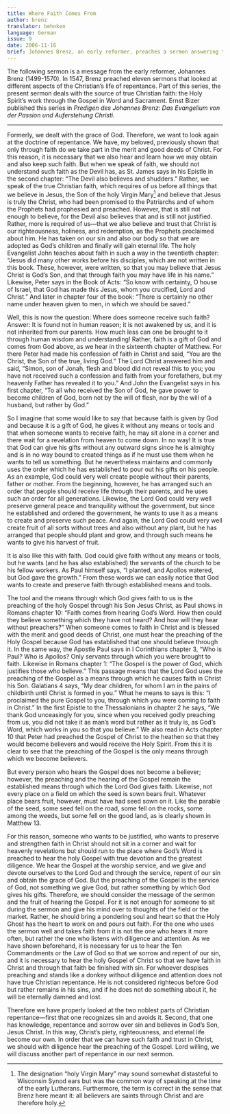 ```yaml
---
title: Where Faith Comes From
author: brenz
translator: behnken
language: German
issue: 9
date: 2006-11-16
brief: Johannes Brenz, an early reformer, preaches a sermon answering the question, “Where does faith come from?”
---
```


The following sermon is a message from the early reformer, Johannes Brenz (1499-1570). In 1547, Brenz preached eleven sermons that looked at different aspects of the Christian’s life of repentance. Part of this series, the present sermon deals with the source of true Christian faith: the Holy Spirit’s work through the Gospel in Word and Sacrament. Ernst Bizer published this series in *Predigen des Johannes Brenz: Das Evangelium von der Passion und Auferstehung Christi.*

---

Formerly, we dealt with the grace of God. Therefore, we want to look again at the doctrine of repentance. We have, my beloved, previously shown that only through faith do we take part in the merit and good deeds of Christ. For this reason, it is necessary that we also hear and learn how we may obtain and also keep such faith. But when we speak of faith, we should not understand such faith as the Devil has, as St. James says in his Epistle in the second chapter: “The Devil also believes and shudders.” Rather, we speak of the true Christian faith, which requires of us before all things that we believe in Jesus, the Son of the holy Virgin Mary[^mary] and believe that Jesus is truly the Christ, who had been promised to the Patriarchs and of whom the Prophets had prophesied and preached. However, that is still not enough to believe, for the Devil also believes that and is still not justified. Rather, more is required of us—that we also believe and trust that Christ is our righteousness, holiness, and redemption, as the Prophets proclaimed about him. He has taken on our sin and also our body so that we are adopted as God’s children and finally will gain eternal life. The holy Evangelist John teaches about faith in such a way in the twentieth chapter: “Jesus did many other works before his disciples, which are not written in this book. These, however, were written, so that you may believe that Jesus Christ is God’s Son, and that through faith you may have life in his name.” Likewise, Peter says in the Book of Acts: “So know with certainty, O house of Israel, that God has made this Jesus, whom you crucified, Lord and Christ.” And later in chapter four of the book: “There is certainly no other name under heaven given to men, in which we should be saved.”

[^mary]: The designation “holy Virgin Mary” may sound somewhat distasteful to Wisconsin Synod ears but was the common way of speaking at the time of the early Lutherans. Furthermore, the term is correct in the sense that Brenz here meant it: all believers are saints through Christ and are therefore holy.

Well, this is now the question: Where does someone receive such faith? Answer: It is found not in human reason; it is not awakened by us, and it is not inherited from our parents. How much less can one be brought to it through human wisdom and understanding! Rather, faith is a gift of God and comes from God above, as we hear in the sixteenth chapter of Matthew. For there Peter had made his confession of faith in Christ and said, “You are the Christ, the Son of the true, living God.” The Lord Christ answered him and said, “Simon, son of Jonah, flesh and blood did not reveal this to you; you have not received such a confession and faith from your forefathers, but my heavenly Father has revealed it to you.” And John the Evangelist says in his first chapter, “To all who received the Son of God, he gave power to become children of God, born not by the will of flesh, nor by the will of a husband, but rather by God.”

So I imagine that some would like to say that because faith is given by God and because it is a gift of God, he gives it without any means or tools and that when someone wants to receive faith, he may sit alone in a corner and there wait for a revelation from heaven to come down. In no way! It is true that God can give his gifts without any outward signs since he is almighty and is in no way bound to created things as if he must use them when he wants to tell us something. But he nevertheless maintains and commonly uses the order which he has established to pour out his gifts on his people. As an example, God could very well create people without their parents, father or mother. From the beginning, however, he has arranged such an order that people should receive life through their parents, and he uses such an order for all generations. Likewise, the Lord God could very well preserve general peace and tranquility without the government, but since he established and ordered the government, he wants to use it as a means to create and preserve such peace. And again, the Lord God could very well create fruit of all sorts without trees and also without any plant, but he has arranged that people should plant and grow, and through such means he wants to give his harvest of fruit.

It is also like this with faith. God could give faith without any means or tools, but he wants (and he has also established) the servants of the church to be his fellow workers. As Paul himself says, “I planted, and Apollos watered, but God gave the growth.” From these words we can easily notice that God wants to create and preserve faith through established means and tools.

The tool and the means through which God gives faith to us is the preaching of the holy Gospel through his Son Jesus Christ, as Paul shows in Romans chapter 10: “Faith comes from hearing God’s Word. How then could they believe something which they have not heard? And how will they hear without preachers?” When someone comes to faith in Christ and is blessed with the merit and good deeds of Christ, one must hear the preaching of the Holy Gospel because God has established that one should believe through it. In the same way, the Apostle Paul says in I Corinthians chapter 3, “Who is Paul? Who is Apollos? Only servants through which you were brought to faith. Likewise in Romans chapter 1: “The Gospel is the power of God, which justifies those who believe.” This passage means that the Lord God uses the preaching of the Gospel as a means through which he causes faith in Christ his Son. Galatians 4 says, “My dear children, for whom I am in the pains of childbirth until Christ is formed in you.” What he means to says is this: “I proclaimed the pure Gospel to you, through which you were coming to faith in Christ.” In the first Epistle to the Thessalonians in chapter 2 he says, “We thank God unceasingly for you, since when you received godly preaching from us, you did not take it as man’s word but rather as it truly is, as God’s Word, which works in you so that you believe.” We also read in Acts chapter 10 that Peter had preached the Gospel of Christ to the heathen so that they would become believers and would receive the Holy Spirit. From this it is clear to see that the preaching of the Gospel is the only means through which we become believers.

But every person who hears the Gospel does not become a believer; however, the preaching and the hearing of the Gospel remain the established means through which the Lord God gives faith. Likewise, not every place on a field on which the seed is sown bears fruit. Whatever place bears fruit, however, must have had seed sown on it. Like the parable of the seed, some seed fell on the road, some fell on the rocks, some among the weeds, but some fell on the good land, as is clearly shown in Matthew 13.

For this reason, someone who wants to be justified, who wants to preserve and strengthen faith in Christ should not sit in a corner and wait for heavenly revelations but should run to the place where God’s Word is preached to hear the holy Gospel with true devotion and the greatest diligence. We hear the Gospel at the worship service, and we give and devote ourselves to the Lord God and through the service, repent of our sin and obtain the grace of God. But the preaching of the Gospel is the service of God, not something we give God, but rather something by which God gives his gifts. Therefore, we should consider the message of the sermon and the fruit of hearing the Gospel. For it is not enough for someone to sit during the sermon and give his mind over to thoughts of the field or the market. Rather, he should bring a pondering soul and heart so that the Holy Ghost has the heart to work on and pours out faith. For the one who uses the sermon well and takes faith from it is not the one who hears it more often, but rather the one who listens with diligence and attention. As we have shown beforehand, it is necessary for us to hear the Ten Commandments or the Law of God so that we sorrow and repent of our sin, and it is necessary to hear the holy Gospel of Christ so that we have faith in Christ and through that faith be finished with sin. For whoever despises preaching and stands like a donkey without diligence and attention does not have true Christian repentance. He is not considered righteous before God but rather remains in his sins, and if he does not do something about it, he will be eternally damned and lost.

Therefore we have properly looked at the two noblest parts of Christian repentance—first that one recognizes sin and avoids it. Second, that one has knowledge, repentance and sorrow over sin and believes in God’s Son, Jesus Christ. In this way, Christ’s piety, righteousness, and eternal life become our own. In order that we can have such faith and trust in Christ, we should with diligence hear the preaching of the Gospel. Lord willing, we will discuss another part of repentance in our next sermon.